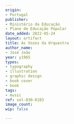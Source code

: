 ```yaml
---
origin:
- Portugal
publisher:
- Ministério da Educação
- Plano de Educação Popular
date_added: 2022-05-24
layout: artifact
title: As Vozes da Orquestra
author_name:
- José João
year: y1965
types:
- typography
- illustration
- graphic design
- book cover
- book
tags:
- music
ref: sol-030-0103
image_count:
wip: false

---
```

